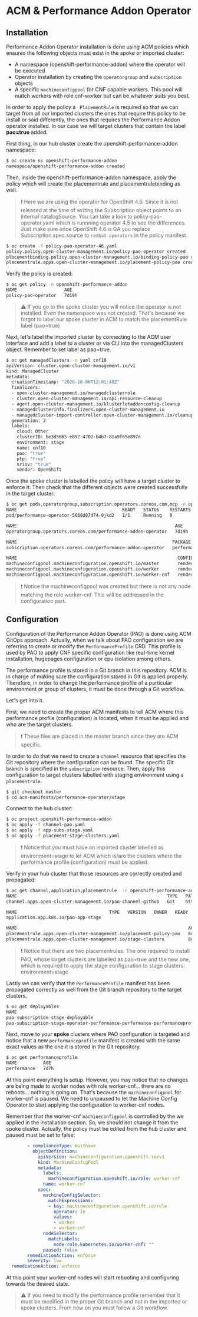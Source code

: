 # ACM & Performance Addon Operator

## Installation

Performance Addon Operator installation is done using ACM policies which ensures the following objects must exist in the spoke or imported cluster:

* A namespace (openshift-performance-addon) where the operator will be executed 
* Operator installation by creating the  `operatorgroup` and `subscription` objects
* A specific `machineconfigpool` for CNF capable workers. This pool will match workers with role cnf-worker but can be whatever suits you best.

In order to apply the policy a ` PlacementRule` is required so that we can target from all our imported clusters the ones that require this policy to be install or said differently, the ones that requires the Performance Addon operator installed. In our case we will target clusters that contain the label **pao=true** added.

First thing, in our hub cluster create the openshift-performance-addon namespace:

```sh
$ oc create ns openshift-performance-addon
namespace/openshift-performance-addon created
```
Then, inside the openshift-performance-addon namespace, apply the policy which will create the placementrule and placementrulebinding as well.

> :exclamation: Here we are using the operator for OpenShift 4.6. Since it is not released at the time of writing the Subscription object points to an internal catalogSource. You can take a look to policy-pao-operator.yaml which is runnning operator 4.5 to see the differences. Just make sure once OpenShift 4.6 is GA you replace Subscription.spec.source to `redhat-operators` in the policy manifest.


```sh
$ oc create -f policy-pao-operator-46.yaml 
policy.policy.open-cluster-management.io/policy-pao-operator created
placementbinding.policy.open-cluster-management.io/binding-policy-pao created
placementrule.apps.open-cluster-management.io/placement-policy-pao created
```

Verify the policy is created:

```sh
$ oc get policy -n openshift-performance-addon
NAME                  AGE
policy-pao-operator   7d19h
```

> :warning: If you go to the spoke cluster you will notice the operator is not installed. Even the namespace was not created. That's because we forgot to label our spoke cluster in ACM to match the placementRule label (pao=true)


Next, let's label the imported cluster by connecting to the ACM user interface and add a label to a cluster or via CLI into the managedClusters object. Remember to set label as pao=true.

```sh
$ oc get managedClusters -o yaml cnf10
apiVersion: cluster.open-cluster-management.io/v1
kind: ManagedCluster
metadata:
  creationTimestamp: "2020-10-06T12:01:48Z"
  finalizers:
  - open-cluster-management.io/managedclusterrole
  - cluster.open-cluster-management.io/api-resource-cleanup
  - agent.open-cluster-management.io/klusterletaddonconfig-cleanup
  - managedclusterinfo.finalizers.open-cluster-management.io
  - managedcluster-import-controller.open-cluster-management.io/cleanup
  generation: 2
  labels:
    cloud: Other
    clusterID: be3d5065-e852-4702-b4b7-81a9f65e897e
    environment: stage
    name: cnf10
    pao: "true"
    ptp: "true"
    sriov: "true"
    vendor: OpenShift
```

Once the spoke cluster is labelled the policy will have a target cluster to enforce it. Then check that the different objects were created successfully in the target cluster:

```sh
$ oc get pods,operatorgroup,subscription.operators.coreos.com,mcp -n openshift-performance-addon
NAME                                        READY   STATUS    RESTARTS   AGE
pod/performance-operator-5668d87d74-9jkd2   1/1     Running   0          7d

NAME                                                            AGE
operatorgroup.operators.coreos.com/performance-addon-operator   7d19h

NAME                                                           PACKAGE                      SOURCE                       CHANNEL
subscription.operators.coreos.com/performance-addon-operator   performance-addon-operator   performance-addon-operator   4.6

NAME                                                             CONFIG                                                 UPDATED   UPDATING   DEGRADED   MACHINECOUNT   READYMACHINECOUNT   UPDATEDMACHINECOUNT   DEGRADEDMACHINECOUNT   AGE
machineconfigpool.machineconfiguration.openshift.io/master       rendered-master-8c55ecb54824e28391c5c144b3fc9244       True      False      False      3              3                   3                     0                      9d
machineconfigpool.machineconfiguration.openshift.io/worker       rendered-worker-cfbd41056108b83f3a52eae8c7acf303       True      False      False      2              2                   2                     0                      9d
machineconfigpool.machineconfiguration.openshift.io/worker-cnf   rendered-worker-cnf-f1078562e383cf87e9bd4cea93efcd3c   True      False      False      0              0                   0                     0                      7d19h
```

> :exclamation: Notice the machineconfigpool was created but there is not any node matching the role worker-cnf. This will be addressed in the configuration part.

## Configuration

Configuration of the Performance Addon Operator (PAO) is done using ACM GitOps approach. Actually, when we talk about PAO configuration we are referring to create or modify the `PerformanceProfile` CRD. This profile is used by PAO to apply CNF specific configuration like real-time kernel installation, hugepages configuration or cpu isolation among others.

The performance profile is stored in a Git branch in this repository. ACM is in charge of making sure the configuration stored in Git is applied properly. Therefore, in order to change the performance profile of a particular environment or group of clusters, it must be done through a Git workflow.

Let's get into it. 

First, we need to create the proper ACM manifests to tell ACM where this performance profile (configuration) is located, when it must be applied and who are the target clusters. 

> :exclamation: These files are placed in the master branch since they are ACM specific. 

In order to do that we need to create a `channel` resource that specifies the Git repository where the configuration can be found. The specific Git branch is specified in the `subscription` resource. Then, apply this configuration to target clusters labelled with staging environment using a `placementrule`.


```sh
$ git checkout master
$ cd acm-manifests/performance-operator/stage
```
Connect to the hub cluster:

```sh
$ oc project openshift-performance-addon
$ oc apply -f channel-pao.yaml
$ oc apply -f app-subs-stage.yaml
$ oc apply -f placement-stage-clusters.yaml
```
> :exclamation: Notice that you must have an imported cluster labelled as environment=stage to let ACM which is/are the clusters where the performance profile (configuration) must be applied.

Verify in your hub cluster that those resources are correctly created and propagated:

```sh
$ oc get channel,application,placementrule  -n openshift-performance-addon
NAME                                                         TYPE   PATHNAME                                       AGE
channel.apps.open-cluster-management.io/pao-channel-github   Git    https://github.com/alosadagrande/acm-cnf.git   8d

NAME                                   TYPE   VERSION   OWNER   READY   AGE
application.app.k8s.io/pao-app-stage                                    8d

NAME                                                                 AGE   REPLICAS
placementrule.apps.open-cluster-management.io/placement-policy-pao   8d    
placementrule.apps.open-cluster-management.io/stage-clusters         8d    
```
> :exclamation: Notice that there are two placementrules. The one required to install PAO, whose target clusters are labelled as pao=true and the new one, which is required to apply the stage configuration to stage clusters: environment=stage

Lastly we can verify that the `PerformanceProfile` manifest has been propagated correctly as well from the Git branch repository to the target clusters.

```sh
$ oc get deployables
NAME                                                                         TEMPLATE-KIND        TEMPLATE-APIVERSION                  AGE   STATUS
pao-subscription-stage-deployable                                            Subscription         apps.open-cluster-management.io/v1   8d    Propagated
pao-subscription-stage-operator-performance-performance-performanceprofile   PerformanceProfile   performance.openshift.io/v1alpha1    8d    
```

Next, move to your **spoke** clusters where PAO configuration is targeted and notice that a new `performanceprofile` manifest is created with the same exact values as the one it is stored in the Git repository. 

```sh
$ oc get performanceprofile
NAME          AGE
performance   7d7h
```

At this point everything is setup. However, you may notice that no changes are being made to worker nodes with role worker-cnf... there are no reboots... nothing is going on. That's because the `machineconfigpool` for worker-cnf is paused. We need to unpaused to let the Machine Config Operator to start applying the configuration to worker-cnf nodes.

Remember that the worker-cnf `machineconfigpool` is controlled by the we applied in the installation section. So, we should not change it from the spoke cluster. Actually, the policy must be edited from the hub cluster and paused must be set to false:

```yaml
        - complianceType: musthave
          objectDefinition:
            apiVersion: machineconfiguration.openshift.io/v1
            kind: MachineConfigPool
            metadata:
              labels:
                machineconfiguration.openshift.io/role: worker-cnf
              name: worker-cnf
            spec:
              machineConfigSelector:
                matchExpressions:
                - key: machineconfiguration.openshift.io/role
                  operator: In
                  values:
                  - worker
                  - worker-cnf
              nodeSelector:
                matchLabels:
                  node-role.kubernetes.io/worker-cnf: ""
              paused: false
        remediationAction: enforce
        severity: low
  remediationAction: enforce
```

At this point your worker-cnf nodes will start rebooting and configuring towards the desired state. 

> :warning: If you need to modify the performance profile remember that it must be modified in the proper Git branch and not in the imported or spoke clusters. From now on you must follow a Git workflow.
